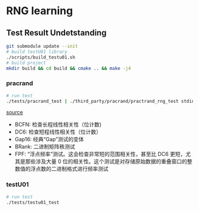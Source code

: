 # RNG learning

## Test Result Undetstanding

```bash
git submodule update --init
# build testU01 library
./scripts/build_testu01.sh
# build project
mkdir build && cd build && cmake .. && make -j4
```

### pracrand

```bash
# run test
./tests/pracrand_test | ./third_party/pracrand/practrand_rng_test stdin32
```

[source](https://pracrand.sourceforge.net/Tests_engines.txt)

- BCFN: 检查长程线性相关性（位计数)
- DC6: 检查短程线性相关性（位计数）
- Gap16: 经典“Gap”测试的变体
- BRank: 二进制矩阵秩测试
- FPF: “浮点频率”测试。这会检查非常短的范围相关性，甚至比 DC6 更短，尤其是那些涉及大量 0 位的相关性。这个测试是对存储原始数据的重叠窗口的整数值的浮点数的二进制格式进行频率测试

### testU01

```bash
# run test
./tests/testu01_test
```
